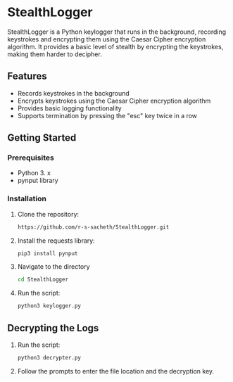 # StealthLogger

StealthLogger is a Python keylogger that runs in the background, recording keystrokes and encrypting them using the Caesar Cipher encryption algorithm. It provides a basic level of stealth by encrypting the keystrokes, making them harder to decipher.


## Features
  - Records keystrokes in the background
  - Encrypts keystrokes using the Caesar Cipher encryption algorithm
  - Provides basic logging functionality
  - Supports termination by pressing the "esc" key twice in a row

## Getting Started

### Prerequisites

- Python 3. x
- pynput library

### Installation

1. Clone the repository:
   ```bash
   https://github.com/r-s-sacheth/StealthLogger.git

2. Install the requests library:
   ```bash
   pip3 install pynput

3. Navigate to the directory
   ```bash
   cd StealthLogger

4. Run the script:
   ```bash
   python3 keylogger.py

## Decrypting the Logs

1. Run the script:
   ```bash
   python3 decrypter.py

2. Follow the prompts to enter the file location and the decryption key.
